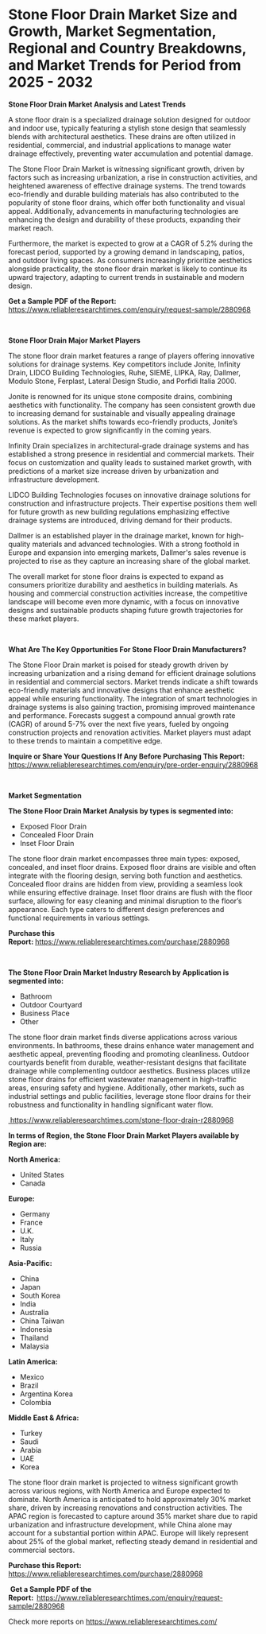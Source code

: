 <p><h1>Stone Floor Drain Market Size and Growth, Market Segmentation, Regional and Country Breakdowns, and Market Trends for Period from 2025 -  2032</h1></p><p><strong>Stone Floor Drain Market Analysis and Latest Trends</strong></p>
<p><p>A stone floor drain is a specialized drainage solution designed for outdoor and indoor use, typically featuring a stylish stone design that seamlessly blends with architectural aesthetics. These drains are often utilized in residential, commercial, and industrial applications to manage water drainage effectively, preventing water accumulation and potential damage. </p><p>The Stone Floor Drain Market is witnessing significant growth, driven by factors such as increasing urbanization, a rise in construction activities, and heightened awareness of effective drainage systems. The trend towards eco-friendly and durable building materials has also contributed to the popularity of stone floor drains, which offer both functionality and visual appeal. Additionally, advancements in manufacturing technologies are enhancing the design and durability of these products, expanding their market reach.</p><p>Furthermore, the market is expected to grow at a CAGR of 5.2% during the forecast period, supported by a growing demand in landscaping, patios, and outdoor living spaces. As consumers increasingly prioritize aesthetics alongside practicality, the stone floor drain market is likely to continue its upward trajectory, adapting to current trends in sustainable and modern design.</p></p>
<p><strong>Get a Sample PDF of the Report:&nbsp;</strong> <a href="https://www.reliableresearchtimes.com/enquiry/request-sample/2880968?utm_campaign=2454&utm_medium=2&utm_source=Github&utm_content=ia&utm_term=12032025&utm_id=stone-floor-drain">https://www.reliableresearchtimes.com/enquiry/request-sample/2880968</a></p>
<p>&nbsp;</p>
<p><strong>Stone Floor Drain Major Market Players</strong></p>
<p><p>The stone floor drain market features a range of players offering innovative solutions for drainage systems. Key competitors include Jonite, Infinity Drain, LIDCO Building Technologies, Ruhe, SIEME, LIPKA, Ray, Dallmer, Modulo Stone, Ferplast, Lateral Design Studio, and Porfidi Italia 2000.</p><p>Jonite is renowned for its unique stone composite drains, combining aesthetics with functionality. The company has seen consistent growth due to increasing demand for sustainable and visually appealing drainage solutions. As the market shifts towards eco-friendly products, Jonite’s revenue is expected to grow significantly in the coming years.</p><p>Infinity Drain specializes in architectural-grade drainage systems and has established a strong presence in residential and commercial markets. Their focus on customization and quality leads to sustained market growth, with predictions of a market size increase driven by urbanization and infrastructure development.</p><p>LIDCO Building Technologies focuses on innovative drainage solutions for construction and infrastructure projects. Their expertise positions them well for future growth as new building regulations emphasizing effective drainage systems are introduced, driving demand for their products.</p><p>Dallmer is an established player in the drainage market, known for high-quality materials and advanced technologies. With a strong foothold in Europe and expansion into emerging markets, Dallmer's sales revenue is projected to rise as they capture an increasing share of the global market.</p><p>The overall market for stone floor drains is expected to expand as consumers prioritize durability and aesthetics in building materials. As housing and commercial construction activities increase, the competitive landscape will become even more dynamic, with a focus on innovative designs and sustainable products shaping future growth trajectories for these market players.</p></p>
<p>&nbsp;</p>
<p><strong>What Are The Key Opportunities For Stone Floor Drain Manufacturers?</strong></p>
<p><p>The Stone Floor Drain market is poised for steady growth driven by increasing urbanization and a rising demand for efficient drainage solutions in residential and commercial sectors. Market trends indicate a shift towards eco-friendly materials and innovative designs that enhance aesthetic appeal while ensuring functionality. The integration of smart technologies in drainage systems is also gaining traction, promising improved maintenance and performance. Forecasts suggest a compound annual growth rate (CAGR) of around 5-7% over the next five years, fueled by ongoing construction projects and renovation activities. Market players must adapt to these trends to maintain a competitive edge.</p></p>
<p><strong>Inquire or Share Your Questions If Any Before Purchasing This Report:</strong> <a href="https://www.reliableresearchtimes.com/enquiry/pre-order-enquiry/2880968?utm_campaign=2454&utm_medium=2&utm_source=Github&utm_content=ia&utm_term=12032025&utm_id=stone-floor-drain">https://www.reliableresearchtimes.com/enquiry/pre-order-enquiry/2880968</a></p>
<p>&nbsp;</p>
<p><strong>Market Segmentation</strong></p>
<p><strong>The Stone Floor Drain Market Analysis by types is segmented into:</strong></p>
<p><ul><li>Exposed Floor Drain</li><li>Concealed Floor Drain</li><li>Inset Floor Drain</li></ul></p>
<p><p>The stone floor drain market encompasses three main types: exposed, concealed, and inset floor drains. Exposed floor drains are visible and often integrate with the flooring design, serving both function and aesthetics. Concealed floor drains are hidden from view, providing a seamless look while ensuring effective drainage. Inset floor drains are flush with the floor surface, allowing for easy cleaning and minimal disruption to the floor’s appearance. Each type caters to different design preferences and functional requirements in various settings.</p></p>
<p><strong>Purchase this Report:&nbsp;</strong><a href="https://www.reliableresearchtimes.com/purchase/2880968?utm_campaign=2454&utm_medium=2&utm_source=Github&utm_content=ia&utm_term=12032025&utm_id=stone-floor-drain">https://www.reliableresearchtimes.com/purchase/2880968</a></p>
<p>&nbsp;</p>
<p><strong>The Stone Floor Drain Market Industry Research by Application is segmented into:</strong></p>
<p><ul><li>Bathroom</li><li>Outdoor Courtyard</li><li>Business Place</li><li>Other</li></ul></p>
<p><p>The stone floor drain market finds diverse applications across various environments. In bathrooms, these drains enhance water management and aesthetic appeal, preventing flooding and promoting cleanliness. Outdoor courtyards benefit from durable, weather-resistant designs that facilitate drainage while complementing outdoor aesthetics. Business places utilize stone floor drains for efficient wastewater management in high-traffic areas, ensuring safety and hygiene. Additionally, other markets, such as industrial settings and public facilities, leverage stone floor drains for their robustness and functionality in handling significant water flow.</p></p>
<p><a href="https://www.reliableresearchtimes.com/stone-floor-drain-r2880968?utm_campaign=2454&utm_medium=2&utm_source=Github&utm_content=ia&utm_term=12032025&utm_id=stone-floor-drain">&nbsp;https://www.reliableresearchtimes.com/stone-floor-drain-r2880968</a></p>
<p><strong>In terms of Region, the Stone Floor Drain Market Players available by Region are:</strong></p>
<p>
    <p> <strong> North America: </strong>
        <ul>
            <li>United States</li>
            <li>Canada</li>
        </ul>
        </p> 
    <p> <strong> Europe: </strong>
        <ul>
            <li>Germany</li>
            <li>France</li>
            <li>U.K.</li>
            <li>Italy</li>
            <li>Russia</li>
        </ul>
        </p> 
    <p> <strong> Asia-Pacific: </strong>
        <ul>
            <li>China</li>
            <li>Japan</li>
            <li>South Korea</li>
            <li>India</li>
            <li>Australia</li>
            <li>China Taiwan</li>
            <li>Indonesia</li>
            <li>Thailand</li>
            <li>Malaysia</li>
        </ul>
        </p> 
    <p> <strong> Latin America: </strong>
        <ul>
            <li>Mexico</li>
            <li>Brazil</li>
            <li>Argentina Korea</li>
            <li>Colombia</li>
        </ul>
        </p> 
    <p> <strong> Middle East & Africa: </strong>
        <ul>
            <li>Turkey</li>
            <li>Saudi</li>
            <li>Arabia</li>
            <li>UAE</li>
            <li>Korea</li>
        </ul>
    </p>
    </p>
<p><p>The stone floor drain market is projected to witness significant growth across various regions, with North America and Europe expected to dominate. North America is anticipated to hold approximately 30% market share, driven by increasing renovations and construction activities. The APAC region is forecasted to capture around 35% market share due to rapid urbanization and infrastructure development, while China alone may account for a substantial portion within APAC. Europe will likely represent about 25% of the global market, reflecting steady demand in residential and commercial sectors.</p></p>
<p><strong>Purchase this Report: </strong><a href="https://www.reliableresearchtimes.com/purchase/2880968?utm_campaign=2454&utm_medium=2&utm_source=Github&utm_content=ia&utm_term=12032025&utm_id=stone-floor-drain">https://www.reliableresearchtimes.com/purchase/2880968</a></p>
<p>&nbsp;<strong>Get a Sample PDF of the Report:&nbsp;&nbsp;</strong><a href="https://www.reliableresearchtimes.com/enquiry/request-sample/2880968?utm_campaign=2454&utm_medium=2&utm_source=Github&utm_content=ia&utm_term=12032025&utm_id=stone-floor-drain">https://www.reliableresearchtimes.com/enquiry/request-sample/2880968</a></p>
<p><strong></strong></p>
<p>Check more reports on <a href="https://www.reliableresearchtimes.com/?utm_campaign=2454&utm_medium=2&utm_source=Github&utm_content=ia&utm_term=12032025&utm_id=stone-floor-drain">https://www.reliableresearchtimes.com/</a></p>